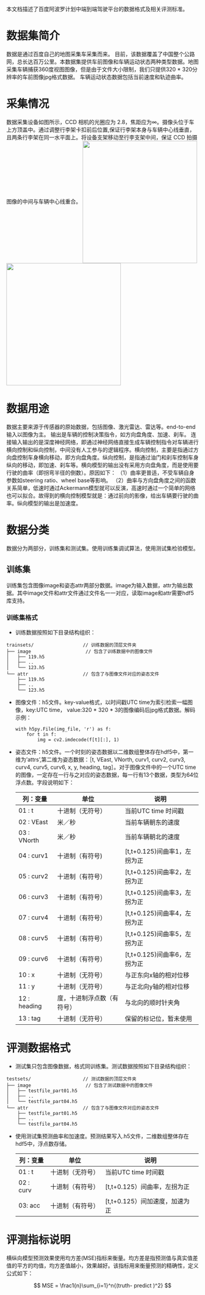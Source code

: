 本文档描述了百度阿波罗计划中端到端驾驶平台的数据格式及相关评测标准。

# 数据集简介

数据是通过百度自己的地图采集车采集而来。 目前，该数据覆盖了中国整个公路网，总长达百万公里。本数据集提供车前图像和车辆运动状态两种类型数据。地图采集车辆捕获360度视图图像，但是由于文件大小限制，我们只提供320 * 320分辨率的车前图像jpg格式数据。 车辆运动状态数据包括当前速度和轨迹曲率。
# 采集情况
数据采集设备如图所示，CCD 相机的光圈应为 2.8，焦距应为∞。摄像头位于车上方顶盖中。通过调整行李架卡扣前后位置,保证行李架本身与车辆中心线垂直，且两条行李架在同一水平面上。将设备支架移动至行李支架中间，保证 CCD 拍摄图像的中间与车辆中心线重合。
 <img src="./png_resource/1.png" width = "300" height = "320" align=center /> 
 <img src="./png_resource/2.png" width = "300" height = "320" align=center />
# 数据用途
数据主要来源于传感器的原始数据，包括图像、激光雷达、雷达等。end-to-end输入以图像为主。 输出是车辆的控制决策指令，如方向盘角度、加速、刹车。 连接输入输出的是深度神经网络，即通过神经网络直接生成车辆控制指令对车辆进行横向控制和纵向控制，中间没有人工参与的逻辑程序。横向控制，主要是指通过方向盘控制车身横向移动，即方向盘角度。纵向控制，是指通过油门和刹车控制车身纵向的移动，即加速、刹车等。横向模型的输出没有采用方向盘角度，而是使用要行驶的曲率（即拐弯半径的倒数）。原因如下：
（1）曲率更普适，不受车辆自身参数如steering ratio、wheel base等影响。
（2）曲率与方向盘角度之间的函数关系简单，低速时通过Ackermann模型就可以反演，高速时通过一个简单的网络也可以拟合。故得到的横向控制模型就是：通过前向的影像，给出车辆要行驶的曲率。纵向模型的输出是加速度。




# 数据分类
数据分为两部分，训练集和测试集。使用训练集调试算法，使用测试集检验模型。
## 训练集
训练集包含图像image和姿态attr两部分数据。image为输入数据，attr为输出数据。其中image文件和attr文件通过文件名一一对应，读取image和attr需要hdf5库支持。
### 训练集格式
* 训练数据按照如下目录结构组织：
```
trainsets/				    // 训练数据的顶层文件夹
├── image					 // 包含了训练数据中的图像文件
│   ├── 119.h5
│   ├── ..
│   └── 123.h5
└── attr					// 包含了与图像文件对应的姿态文件
    ├── 119.h5
    ├── ..
    └── 123.h5
```


* 图像文件：h5文件。key-value格式，以时间戳UTC time为索引检索一幅图像，key:UTC time， value:320 * 320 * 3的图像编码后jpg格式数据。解码示例：

	```
	with h5py.File(img_file, 'r') as f:
		for t in f:
			img = cv2.imdecode(f[t][:], 1)

	```

* 姿态文件：h5文件。一个时刻的姿态数据以二维数组整体存在hdf5中，第一维为’attrs’,第二维为姿态数据：［t, VEast, VNorth, curv1, curv2, curv3, curv4, curv5, curv6, x, y, heading, tag］。对于图像文件中的一个UTC time的图像，一定存在一行与之对应的姿态数据，每一行有13个数据，类型为64位浮点数。字段说明如下：

	列：变量 | 单位 | 说明
	------------ | ------------- | ------------
	01 : t | 十进制（无符号） | 当前UTC time 时间戳
	02 : VEast|	米／秒 | 当前车辆朝东的速度
	03 : VNorth|	米／秒 | 当前车辆朝北的速度
	04 : curv1 | 十进制（有符号) | [t,t+0.125)间曲率1，左拐为正
	05 : curv2 | 十进制（有符号） | [t,t+0.125)间曲率2，左拐为正
	06 : curv3 | 十进制（有符号） | [t,t+0.125)间曲率3，左拐为正
	07 : curv4 | 十进制（有符号） | [t,t+0.125)间曲率4，左拐为正
	08 : curv5 | 十进制（有符号） | [t,t+0.125)间曲率5，左拐为正
	09 : curv6 | 十进制（有符号） | [t,t+0.125)间曲率6，左拐为正
	10 : x | 十进制（无符号） | 与正东向x轴的相对位移
	11 : y | 十进制（无符号） | 与正北向y轴的相对位移
	12 : heading | 度，十进制浮点数（有符号） | 与北向的顺时针夹角
	13 : tag | 十进制（无符号） | 保留的标记位，暂未使用

# 评测数据格式
* 测试集只包含图像数据，格式同训练集。测试数据按照如下目录结构组织：
```
testsets/				    // 测试数据的顶层文件夹
├── image					 // 包含了测试数据中的图像文件
│   ├── testfile_part01.h5
│   ├── ..
│   └── testfile_part04.h5
└── attr					// 包含了与图像文件对应的姿态文件
    ├── testfile_part01.h5
    ├── ..
    └── testfile_part04.h5
```
* 使用测试集预测曲率和加速度。预测结果写入.h5文件，二维数组整体存在hdf5中，浮点数存储。

   列：变量 | 单位 | 说明
	------------ | ------------- | ------------
	01 : t | 十进制（无符号） | 当前UTC time 时间戳
	02 : curv|	十进制（有符号）|	[t,t+0.125）间曲率，左拐为正
	03: acc	|十进制（有符号）|[t,t+0.125）间加速度，加速为正

# 评测指标说明
横纵向模型预测效果使用均方差(MSE)指标来衡量。均方差是指预测值与真实值差值的平方的均值，均方差值越小，效果越好。该指标用来衡量预测的精确性，定义公式如下：
<script type="text/javascript" src="http://cdn.mathjax.org/mathjax/latest/MathJax.js?config=default"></script>

$$ MSE = \frac1{n}\sum_{i=1}^n{(truth- predict )^2} $$
